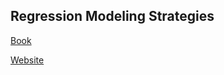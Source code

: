 ## Regression Modeling Strategies

[Book](https://doi.org/10.1007/978-3-319-19425-7)

[Website](http://hbiostat.org/rms/)
